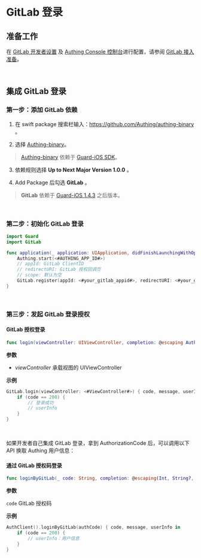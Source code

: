 # GitLab 登录

<LastUpdated/>

## 准备工作

在 [GitLab 开发者设置](https://gitlab.com/-/profile/applications) 及 [Authing Console 控制台](https://authing.cn/)进行配置，请参阅 [GitLab 接入准备](../../../guides/connections/social/gitlab-mobile/README.md)。

<br>

## 集成 GitLab 登录

### 第一步：添加 GitLab 依赖

1. 在 swift package 搜索栏输入：https://github.com/Authing/authing-binary 。

2. 选择 [Authing-binary](https://github.com/Authing/authing-binary)。
> [Authing-binary](https://github.com/Authing/authing-binary) 依赖于 [Guard-iOS SDK](https://github.com/Authing/guard-ios)。

3. 依赖规则选择 **Up to Next Major Version 1.0.0** 。

4. Add Package 后勾选 **GitLab** 。

> **GitLab** 依赖于 [Guard-iOS 1.4.3](https://github.com/Authing/guard-ios) 之后版本。

<br>

### 第二步：初始化 GitLab 登录
```swift
import Guard
import GitLab

func application(_ application: UIApplication, didFinishLaunchingWithOptions launchOptions: [UIApplication.LaunchOptionsKey: Any]?) -> Bool {
    Authing.start(<#AUTHING_APP_ID#>)
    // appId: GitLab ClientID
    // redirectURI: GitLab 授权回调页
    // scope: 默认为空
    GitLab.register(appId: <#your_gitlab_appid#>, redirectURI: <#your_gitlab_redirecturi#>, <#your_gitlab_scope#>)
}
 ```
<br>

### 第三步：发起 GitLab 登录授权
#### GitLab 授权登录

```swift
func login(viewController: UIViewController, completion: @escaping Authing.AuthCompletion) -> Void
```

**参数**

* *viewController* 承载视图的 UIViewController
  
**示例**

```swift
GitLab.login(viewController: <#ViewController#>) { code, message, userInfo in
    if (code == 200) {
        // 登录成功
        // userInfo
    }
}
```

<br>

如果开发者自己集成 GitLab 登录，拿到 AuthorizationCode 后，可以调用以下 API 换取 Authing 用户信息：

#### 通过 GitLab 授权码登录

```swift
func loginByGitLab(_ code: String, completion: @escaping(Int, String?, UserInfo?) -> Void)
```

**参数**

`code` GitLab 授权码

**示例**

```swift
AuthClient().loginByGitLab(authCode) { code, message, userInfo in
    if (code == 200) {
        // userInfo：用户信息
    }
}
```